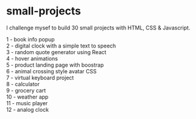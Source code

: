 # small-projects
I challenge mysef to build 30 small projects with HTML, CSS & Javascript.

1 - book info popup <br />
2 - digital clock with a simple text to speech <br />
3 - random quote generator using React <br />
4 - hover animations <br />
5 - product landing page with boostrap <br />
6 - animal crossing style avatar CSS <br />
7 - virtual keyboard project <br />
8 - calculator <br />
9 - grocery cart <br />
10 - weather app <br />
11 - music player <br/>
12 - analog clock
